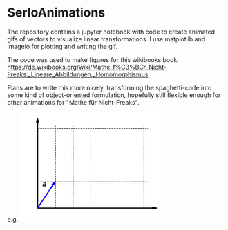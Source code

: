 # SerloAnimations

The repository contains a jupyter notebook with code to create animated gifs of vectors to visualize linear transformations. I use matplotlib and imageio for plotting and writing the gif.

The code was used to make figures for this wikibooks book:
https://de.wikibooks.org/wiki/Mathe_f%C3%BCr_Nicht-Freaks:_Lineare_Abbildungen,_Homomorphismus

Plans are to write this more nicely, transforming the spaghetti-code into some kind of object-oriented formulation, hopefully still flexible enough for other animations for "Mathe für Nicht-Freaks". 

e.g.
![alt text](https://github.com/stefanhuber1993/SerloAnimations/blob/master/streckung_homogenitaet.gif)
